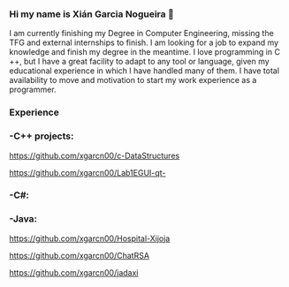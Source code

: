 ### Hi my name is Xián Garcia Nogueira 👋

I am currently finishing my Degree in Computer Engineering, missing the TFG and external internships to finish. I am looking for a job to expand my knowledge and finish my degree in the meantime. I love programming in C ++, but I have a great facility to adapt to any tool or language, given my educational experience in which I have handled many of them. I have total availability to move and motivation to start my work experience as a programmer.

### Experience


### -C++ projects:

https://github.com/xgarcn00/c-DataStructures

https://github.com/xgarcn00/Lab1EGUI-qt-


### -C#:


### -Java:

https://github.com/xgarcn00/Hospital-Xijoja

https://github.com/xgarcn00/ChatRSA

https://github.com/xgarcn00/jadaxi





<!--
**xgarcn00/xgarcn00** is a ✨ _special_ ✨ repository because its `README.md` (this file) appears on your GitHub profile.

Here are some ideas to get you started:

- 🔭 I’m currently working on ...
- 🌱 I’m currently learning ...
- 👯 I’m looking to collaborate on ...
- 🤔 I’m looking for help with ...
- 💬 Ask me about ...
- 📫 How to reach me: ...
- 😄 Pronouns: ...
- ⚡ Fun fact: ...
-->
